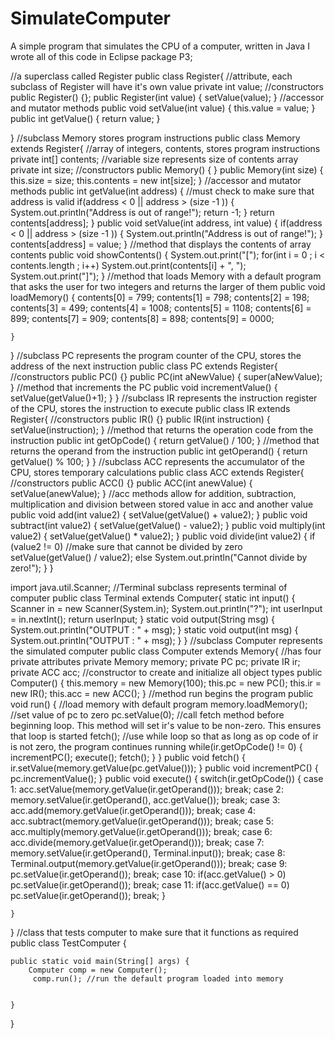# SimulateComputer
A simple program that simulates the CPU of a computer, written in Java
I wrote all of this code in Eclipse
package P3;

//a superclass called Register
public class Register{
	//attribute, each subclass of Register will have it's own value
	private int value;
	//constructors
	public Register() {};
	public Register(int value) {
		setValue(value);
	}
	//accessor and mutator methods
	public void setValue(int value)  {
		this.value = value;
	}
	public int getValue() {
		return value;
	}
	
}
//subclass Memory stores program instructions
public class Memory extends Register{
  //array of integers, contents, stores program instructions
	private int[] contents;
  //variable size represents size of contents array
	private int size;
	//constructors
	public Memory() {
	}
	public Memory(int size) {
		this.size = size;
		this.contents = new int[size];
	}
	//accessor and mutator methods
	public int getValue(int address) {
    //must check to make sure that address is valid
		if(address < 0 || address > (size -1 )) {
			System.out.println("Address is out of range!");
			return -1;
		}
		return contents[address];
	}
	public void setValue(int address, int value) {
		if(address < 0 || address > (size -1 )) {
			System.out.println("Address is out of range!");
		}
		contents[address] = value;
	}
  //method that displays the contents of array contents
	public void showContents() {
		System.out.print("[");
		for(int i = 0 ; i < contents.length ; i++)
			System.out.print(contents[i] + ", ");
		System.out.print("]");
	}
  //method that loads Memory with a default program that asks the user for two integers and returns the larger of them
	public void loadMemory() {
		contents[0] = 799;
		contents[1] = 798;
		contents[2] = 198;
		contents[3] = 499;
		contents[4] = 1008;
		contents[5] = 1108;
		contents[6] = 899;
		contents[7] = 909;
		contents[8] = 898;
		contents[9] = 0000;
		
	}
}
//subclass PC represents the program counter of the CPU, stores the address of the next instruction
public class PC extends Register{
	//constructors
	public PC() {}
	public PC(int aNewValue) {
		super(aNewValue);
	}
	//method that increments the PC
	public void incrementValue()  {
		setValue(getValue()+1);
	}
}
//subclass IR represents the instruction register of the CPU, stores the instruction to execute
public class IR extends Register{
	//constructors
	public IR() {}
	public IR(int instruction) {
		setValue(instruction);
	}
	//method that returns the operation code from the instruction
	public int getOpCode() {
		return getValue() / 100;
	}
  //method that returns the operand from the instruction
	public int getOperand() {
		return getValue() % 100;
	}
}
//subclass ACC represents the accumulator of the CPU, stores temporary calculations
public class ACC extends Register{
	//constructors
	public ACC() {}
	public ACC(int anewValue) {
		setValue(anewValue);
	}
	//acc methods allow for addition, subtraction, multiplication and division between stored value in acc and another value
  public void add(int value2) {
		setValue(getValue() + value2);
	}
	public void subtract(int value2) {
		setValue(getValue() - value2);
	}
	public void multiply(int value2) {
		setValue(getValue() * value2);
	}
	public void divide(int value2) {
		if (value2 != 0)					//make sure that cannot be divided by zero
			setValue(getValue() / value2);
		else
			System.out.println("Cannot divide by zero!");
	}
}

import java.util.Scanner;
//Terminal subclass represents terminal of computer
public class Terminal extends Computer{
	static int input() {
		Scanner in = new Scanner(System.in);
		System.out.println("?");
		int userInput = in.nextInt();
		return userInput;
	}
	static void output(String msg) {
		System.out.println("OUTPUT : " + msg);
	}
	static void output(int msg) {
		System.out.println("OUTPUT : " + msg);
	}
}
//subclass Computer represents the simulated computer
public class Computer extends Memory{
	//has four private attributes
	private Memory memory;
	private PC pc;
	private IR ir;
	private ACC acc;
	//constructor to create and initialize all object types
	public Computer() {
		this.memory = new Memory(100);
		this.pc = new PC();
		this.ir = new IR();
		this.acc = new ACC();
	}
  //method run begins the program
	public void run() {
		//load memory with default program
		memory.loadMemory();
		//set value of pc to zero
		pc.setValue(0);
		//call fetch method before beginning loop. This method will set ir's value to be non-zero. This ensures that loop is started
		fetch();
		//use while loop so that as long as op code of ir is not zero, the program continues running
		while(ir.getOpCode() != 0) {
			incrementPC();
			execute();
			fetch();
		}
	}
	public void fetch() {
		ir.setValue(memory.getValue(pc.getValue()));
	}
	public void incrementPC() {
		pc.incrementValue();
	}
	public void execute() {
		switch(ir.getOpCode()) {
			case 1: acc.setValue(memory.getValue(ir.getOperand())); break;
			case 2: memory.setValue(ir.getOperand(), acc.getValue()); break;
			case 3: acc.add(memory.getValue(ir.getOperand())); break;
			case 4: acc.subtract(memory.getValue(ir.getOperand())); break;
			case 5: acc.multiply(memory.getValue(ir.getOperand())); break;
			case 6: acc.divide(memory.getValue(ir.getOperand())); break;
			case 7: memory.setValue(ir.getOperand(), Terminal.input()); break;
			case 8: Terminal.output(memory.getValue(ir.getOperand())); break;
			case 9: pc.setValue(ir.getOperand()); break;
			case 10: if(acc.getValue() > 0) pc.setValue(ir.getOperand()); break;
			case 11: if(acc.getValue() == 0) pc.setValue(ir.getOperand()); break;
		}
		
	}
}
//class that tests computer to make sure that it functions as required
public class TestComputer {

	public static void main(String[] args) {
		Computer comp = new Computer();
		 comp.run(); //run the default program loaded into memory


	}

}
